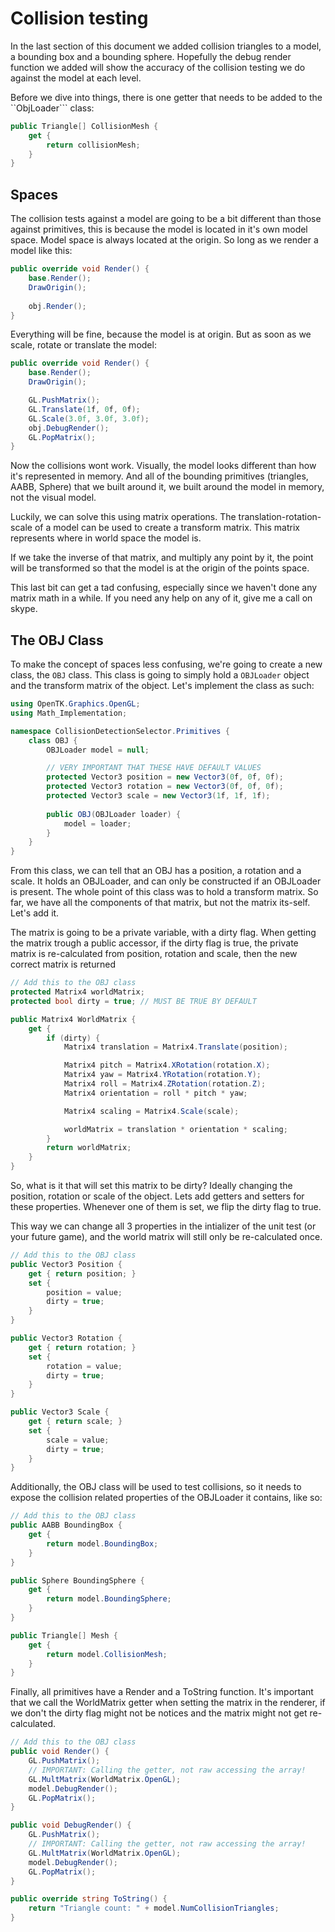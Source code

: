# Collision testing

In the last section of this document we added collision triangles to a model, a bounding box and a bounding sphere. Hopefully the debug render function we added will show the accuracy of the collision testing we do against the model at each level.

Before we dive into things, there is one getter that needs to be added to the ``ObjLoader``` class:

```cs
public Triangle[] CollisionMesh {
    get {
        return collisionMesh;
    }
}
```

## Spaces

The collision tests against a model are going to be a bit different than those against primitives, this is because the model is located in it's own model space. Model space is always located at the origin. So long as we render a model like this:

```cs
public override void Render() {
    base.Render();
    DrawOrigin();
    
    obj.Render();
}
```

Everything will be fine, because the model is at origin. But as soon as we scale, rotate or translate the model:

```cs
public override void Render() {
    base.Render();
    DrawOrigin();

    GL.PushMatrix();
    GL.Translate(1f, 0f, 0f);
    GL.Scale(3.0f, 3.0f, 3.0f);
    obj.DebugRender();
    GL.PopMatrix();
}
```

Now the collisions wont work. Visually, the model looks different than how it's represented in memory. And all of the bounding primitives (triangles, AABB, Sphere) that we built around it, we built around the model in memory, not the visual model.

Luckily, we can solve this using matrix operations. The translation-rotation-scale of a model can be used to create a transform matrix. This matrix represents where in world space the model is. 

If we take the inverse of that matrix, and multiply any point by it, the point will be transformed so that the model is at the origin of the points space.

This last bit can get a tad confusing, especially since we haven't done any matrix math in a while. If you need any help on any of it, give me a call on skype.

## The OBJ Class

To make the concept of spaces less confusing, we're going to create a new class, the ```OBJ``` class. This class is going to simply hold a ```OBJLoader``` object and the transform matrix of the object.  Let's implement the class as such:

```cs
using OpenTK.Graphics.OpenGL;
using Math_Implementation;

namespace CollisionDetectionSelector.Primitives {
    class OBJ {
        OBJLoader model = null;

        // VERY IMPORTANT THAT THESE HAVE DEFAULT VALUES
        protected Vector3 position = new Vector3(0f, 0f, 0f);
        protected Vector3 rotation = new Vector3(0f, 0f, 0f);
        protected Vector3 scale = new Vector3(1f, 1f, 1f);
        
        public OBJ(OBJLoader loader) {
            model = loader;
        }
    }
}
```

From this class, we can tell that an OBJ has a position, a rotation and a scale. It holds an OBJLoader, and can only be constructed if an OBJLoader is present. The whole point of this class was to hold a transform matrix. So far, we have all the components of that matrix, but not the matrix its-self. Let's add it.

The matrix is going to be a private variable, with a dirty flag. When getting the matrix trough a public accessor, if the dirty flag is true, the private matrix is re-calculated from position, rotation and scale, then the new correct matrix is returned

```cs
// Add this to the OBJ class
protected Matrix4 worldMatrix;
protected bool dirty = true; // MUST BE TRUE BY DEFAULT

public Matrix4 WorldMatrix {
    get {
        if (dirty) {
            Matrix4 translation = Matrix4.Translate(position);

            Matrix4 pitch = Matrix4.XRotation(rotation.X);
            Matrix4 yaw = Matrix4.YRotation(rotation.Y);
            Matrix4 roll = Matrix4.ZRotation(rotation.Z);
            Matrix4 orientation = roll * pitch * yaw;

            Matrix4 scaling = Matrix4.Scale(scale);

            worldMatrix = translation * orientation * scaling;
        }
        return worldMatrix;
    }
}
```

So, what is it that will set this matrix to be dirty? Ideally changing the position, rotation or scale of the object. Lets add getters and setters for these properties. Whenever one of them is set, we flip the dirty flag to true.

This way we can change all 3 properties in the intializer of the unit test (or your future game), and the world matrix will still only be re-calculated once.

```cs
// Add this to the OBJ class
public Vector3 Position {
    get { return position; }
    set {
        position = value;
        dirty = true;
    }
}

public Vector3 Rotation {
    get { return rotation; }
    set {
        rotation = value;
        dirty = true;
    }
}

public Vector3 Scale {
    get { return scale; }
    set {
        scale = value;
        dirty = true;
    }
}
```

Additionally, the OBJ class will be used to test collisions, so it needs to expose the collision related properties of the OBJLoader it contains, like so:

```cs
// Add this to the OBJ class
public AABB BoundingBox {
    get {
        return model.BoundingBox;
    }
}

public Sphere BoundingSphere {
    get {
        return model.BoundingSphere;
    }
}

public Triangle[] Mesh {
    get {
        return model.CollisionMesh;
    }
}
```

Finally, all primitives have a Render and a ToString function. It's important that we call the WorldMatrix getter when setting the matrix in the renderer, if we don't the dirty flag might not be notices and the matrix might not get re-calculated.

```cs
// Add this to the OBJ class
public void Render() {
    GL.PushMatrix();
    // IMPORTANT: Calling the getter, not raw accessing the array!
    GL.MultMatrix(WorldMatrix.OpenGL);
    model.DebugRender();
    GL.PopMatrix();
}

public void DebugRender() {
    GL.PushMatrix();
    // IMPORTANT: Calling the getter, not raw accessing the array!
    GL.MultMatrix(WorldMatrix.OpenGL);
    model.DebugRender();
    GL.PopMatrix();
}

public override string ToString() {
    return "Triangle count: " + model.NumCollisionTriangles;
}
```